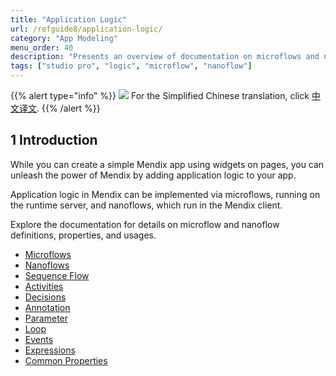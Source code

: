 ```yaml
---
title: "Application Logic"
url: /refguide8/application-logic/
category: "App Modeling"
menu_order: 40
description: "Presents an overview of documentation on microflows and nanoflows."
tags: ["studio pro", "logic", "microflow", "nanoflow"]
---
```


{{% alert type="info" %}}
<img src="attachments/chinese-translation/china.png" style="display: inline-block; margin: 0" /> For the Simplified Chinese translation, click [中文译文](https://cdn.mendix.tencent-cloud.com/documentation/refguide8/application-logic.pdf).
{{% /alert %}}

## 1 Introduction

While you can create a simple Mendix app using widgets on pages, you can unleash the power of Mendix by adding application logic to your app.

Application logic in Mendix can be implemented via microflows, running on the runtime server, and nanoflows, which run in the Mendix client.

Explore the documentation for details on microflow and nanoflow definitions, properties, and usages.

* [Microflows](/refguide8/microflows/)
* [Nanoflows](/refguide8/nanoflows/)
* [Sequence Flow](/refguide8/sequence-flow/)
* [Activities](/refguide8/activities/)
* [Decisions](/refguide8/decisions/)
* [Annotation](/refguide8/annotation/)
* [Parameter](/refguide8/parameter/)
* [Loop](/refguide8/loop/)
* [Events](/refguide8/events/)
* [Expressions](/refguide8/expressions/)
* [Common Properties](/refguide8/microflow-element-common-properties/)
